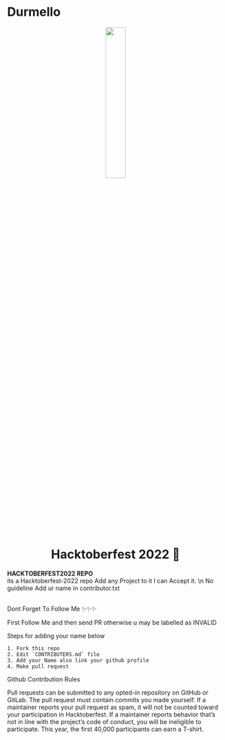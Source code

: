 # Durmello
<p align="center">
    <a href="https://hacktoberfest.digitalocean.com/">
        <img src="[https://raw.githubusercontent.com/keshavsingh4522/hacktoberfest2022/35fc6060c5ddead5792f29a2437fea160dbe9804/Assets/logo-hacktoberfest-full.f42e3b1.svg](https://user-images.githubusercontent.com/39916680/193060738-1facbd63-c6a3-4f84-9473-f9d7b2ee7f8c.png)" width="30%">
    </a>
</p>

<h1 align="center"> Hacktoberfest 2022 🎉</h1>
<div align="centre">
    <b>HACKTOBERFEST2022 REPO</b>
</div>
its a Hacktoberfest-2022 repo
Add any Project to it I can Accept it.
\n No guideline
Add ur name in contributor.txt

<br>Dont Forget To Follow Me ✨✨✨</br>

First Follow Me and then send PR otherwise u may be labelled as INVALID

Steps for adding your name below

    1. Fork this repo
    2. Edit `CONTRIBUTERS.md` file
    3. Add your Name also link your github profile
    4. Make pull request

Github Contribution Rules

Pull requests can be submitted to any opted-in repository on GitHub or GitLab.
The pull request must contain commits you made yourself.
If a maintainer reports your pull request as spam, it will not be counted toward your participation in Hacktoberfest.
If a maintainer reports behavior that’s not in line with the project’s code of conduct, you will be ineligible to participate.
This year, the first 40,000 participants can earn a T-shirt.



